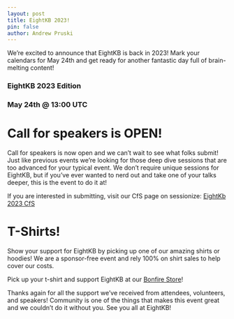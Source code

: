 ```yaml
---
layout: post
title: EightKB 2023!
pin: false
author: Andrew Pruski
---
```


We’re excited to announce that EightKB is back in 2023! Mark your calendars for May 24th and get ready for another fantastic day full of brain-melting content!

### EightKB 2023 Edition
### May 24th @ 13:00 UTC

# Call for speakers is OPEN!
Call for speakers is now open and we can’t wait to see what folks submit! Just like previous events we’re looking for those deep dive sessions that are too advanced for your typical event. We don’t require unique sessions for EightKB, but if you’ve ever wanted to nerd out and take one of your talks deeper, this is the event to do it at!

If you are interested in submitting, visit our CfS page on sessionize: [EightKb 2023 CfS](https://sessionize.com/eightkb-may-2023/)

# T-Shirts!
Show your support for EightKB by picking up one of our amazing shirts or hoodies! We are a sponsor-free event and rely 100% on shirt sales to help cover our costs.

Pick up your t-shirt and support EightKB at our [Bonfire Store](https://www.bonfire.com/store/eightkb/)!

Thanks again for all the support we’ve received from attendees, volunteers, and speakers! Community is one of the things that makes this event great and we couldn’t do it without you. See you all at EightKB!
